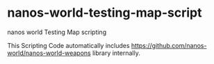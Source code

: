 # nanos-world-testing-map-script
nanos world Testing Map scripting

This Scripting Code automatically includes https://github.com/nanos-world/nanos-world-weapons library internally.

